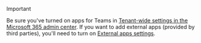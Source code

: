 > [!IMPORTANT]
> Be sure you've turned on apps for Teams in [Tenant-wide settings in the Microsoft 365 admin center](../enable-features-office-365.md#tenant-wide-settings-in-the-microsoft-365-admin-center). If you want to add external apps (provided by third parties), you'll need to turn on [External apps settings](../enable-features-office-365.md#external-apps).

